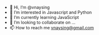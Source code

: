 - 👋 Hi, I’m @vnaysing
- 👀 I’m interested in Javascript and Python
- 🌱 I’m currently learning JavaScript
- 💞️ I’m looking to collaborate on ...
- 📫 How to reach me vnaysing@gmail.com

<!---
vnaysing/vnaysing is a ✨ special ✨ repository because its `README.md` (this file) appears on your GitHub profile.
You can click the Preview link to take a look at your changes.
--->
